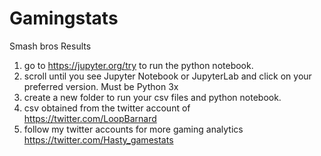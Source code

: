 # Gamingstats
Smash bros Results
1. go to https://jupyter.org/try to run the python notebook.
2. scroll until you see Jupyter Notebook or JupyterLab and click on your preferred version. Must be Python 3x 
3. create a new folder to run your csv files and python notebook.
4. csv obtained from the twitter account of https://twitter.com/LoopBarnard
5. follow my twitter accounts for more gaming analytics https://twitter.com/Hasty_gamestats
